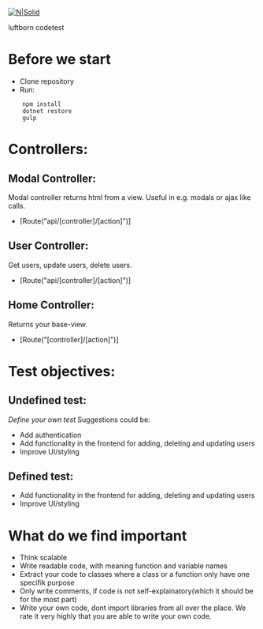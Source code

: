 
[![N|Solid](https://www.luftborn.com/img/logo.svg)](https://www.luftborn.com)

luftborn codetest

# Before we start
  - Clone repository
  - Run:
```
    npm install
    dotnet restore
    gulp
```

# Controllers:
## Modal Controller:
Modal controller returns html from a view. Useful in e.g. modals or ajax like calls.
  - [Route("api/[controller]/[action]")]
  
## User Controller:
Get users, update users, delete users.
  - [Route("api/[controller]/[action]")]

## Home Controller:
Returns your base-view.
  - [Route("[controller]/[action]")]
  
# Test objectives:

## Undefined test:
*Define your own test*
Suggestions could be:
  - Add authentication
  - Add functionality in the frontend for adding, deleting and updating users
  - Improve UI/styling


## Defined test:
  - Add functionality in the frontend for adding, deleting and updating users
  - Improve UI/styling

# What do we find important
- Think scalable
- Write readable code, with meaning function and variable names
- Extract your code to classes where a class or a function only have one specifik purpose
- Only write comments, if code is not self-explainatory(which it should be for the most part)
- Write your own code, dont import libraries from all over the place. We rate it very highly that you are able to write your own code.



